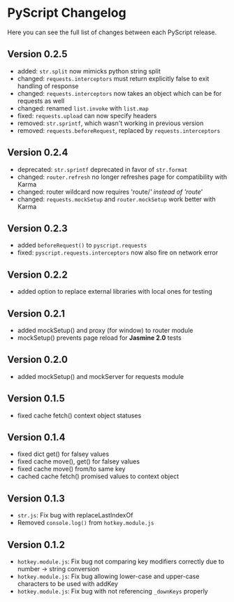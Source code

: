 PyScript Changelog
===============

Here you can see the full list of changes between each PyScript release.

Version 0.2.5
-----------
- added: `str.split` now mimicks python string split
- changed: `requests.interceptors` must return explicitly false to exit handling of response
- changed: `requests.interceptors` now takes an object which can be for requests as well
- changed: renamed `list.invoke` with `list.map`
- fixed: `requests.upload` can now specify headers
- removed: `str.sprintf`, which wasn't working in previous version
- removed: `requests.beforeRequest`, replaced by `requests.interceptors`

Version 0.2.4
-----------
- deprecated: `str.sprintf` deprecated in favor of `str.format`
- changed: `router.refresh` no longer refreshes page for compatibility with Karma
- changed: router wildcard now requires 'route/*' instead of 'route*'
- changed: `requests.mockSetup` and `router.mockSetup` work better with Karma

Version 0.2.3
-----------
- added `beforeRequest()` to `pyscript.requests`
- fixed: `pyscript.requests.interceptors` now also fire on network error

Version 0.2.2
-----------
- added option to replace external libraries with local ones for testing

Version 0.2.1
-----------
- added mockSetup() and proxy (for window) to router module
- mockSetup() prevents page reload for __Jasmine 2.0__ tests

Version 0.2.0
-----------
- added mockSetup() and mockServer for requests module

Version 0.1.5
-----------
- fixed cache fetch() context object statuses

Version 0.1.4
-----------
- fixed dict get() for falsey values
- fixed cache move(), get() for falsey values
- fixed cache move() from/to same key
- cached cache fetch() promised values to context object

Version 0.1.3
-----------
- `str.js`: Fix bug with replaceLastIndexOf
- Removed `console.log()` from `hotkey.module.js`

Version 0.1.2
-----------
- `hotkey.module.js`: Fix bug not comparing key modifiers correctly due to number -> string conversion
- `hotkey.module.js`: Fix bug allowing lower-case and upper-case characters to be used with addKey
- `hotkey.module.js`: Fix bug with not referencing `_downKeys` properly
